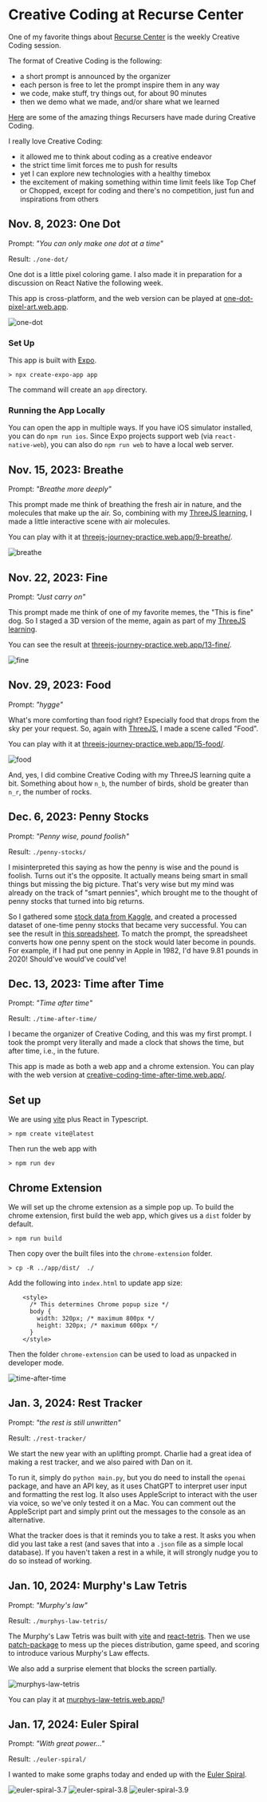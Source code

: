 # Creative Coding at Recurse Center

One of my favorite things about [Recurse Center](https://www.recurse.com/) is the weekly Creative Coding
session.

The format of Creative Coding is the following:

- a short prompt is announced by the organizer
- each person is free to let the prompt inspire them in any way
- we code, make stuff, try things out, for about 90 minutes
- then we demo what we made, and/or share what we learned

[Here](https://creativecoding.recurse.com/) are some of the amazing things
Recursers have made during Creative Coding.

I really love Creative Coding:

- it allowed me to think about coding as a creative endeavor
- the strict time limit forces me to push for results
- yet I can explore new technologies with a healthy timebox
- the excitement of making something within time limit feels like Top Chef or Chopped,
  except for coding and there's no competition, just fun and inspirations from others

## Nov. 8, 2023: One Dot

Prompt: _"You can only make one dot at a time"_

Result: `./one-dot/`

One dot is a little pixel coloring game. I also made it in preparation for a
discussion on React Native the following week.

This app is cross-platform, and the web version can be played at [one-dot-pixel-art.web.app](https://one-dot-pixel-art.web.app/).

![one-dot](./images/one-dot.png)

### Set Up

This app is built with [Expo](https://expo.dev/).

```
> npx create-expo-app app
```

The command will create an `app` directory.

### Running the App Locally

You can open the app in multiple ways. If you have iOS simulator installed, you
can do `npm run ios`. Since Expo projects support web (via `react-native-web`),
you can also do `npm run web` to have a local web server.

## Nov. 15, 2023: Breathe

Prompt: _"Breathe more deeply"_

This prompt made me think of breathing the fresh air in nature, and the molecules
that make up the air. So, combining with my [ThreeJS learning](https://github.com/jovisly/ThreeJS-Practices?tab=readme-ov-file#9---breathe),
I made a little interactive scene with air molecules.

You can play with it at [threejs-journey-practice.web.app/9-breathe/](https://threejs-journey-practice.web.app/9-breathe/).

![breathe](./images/breathe.png)

## Nov. 22, 2023: Fine

Prompt: _"Just carry on"_

This prompt made me think of one of my favorite memes, the "This is fine" dog.
So I staged a 3D version of the meme, again as part of my [ThreeJS learning](https://github.com/jovisly/ThreeJS-Practices?tab=readme-ov-file#13---fine).

You can see the result at [threejs-journey-practice.web.app/13-fine/](https://threejs-journey-practice.web.app/13-fine/).

![fine](./images/fine.png)

## Nov. 29, 2023: Food

Prompt: _"hygge"_

What's more comforting than food right? Especially food that drops from the sky
per your request. So, again with [ThreeJS](https://github.com/jovisly/ThreeJS-Practices?tab=readme-ov-file#15---food),
I made a scene called "Food".

You can play with it at [threejs-journey-practice.web.app/15-food/](https://threejs-journey-practice.web.app/15-food/).

![food](./images/food.png)

And, yes, I did combine Creative Coding with my ThreeJS learning quite a bit.
Something about how `n_b`, the number of birds, shold be greater than `n_r`, the
number of rocks.

## Dec. 6, 2023: Penny Stocks

Prompt: _"Penny wise, pound foolish"_

Result: `./penny-stocks/`

I misinterpreted this saying as how the penny is wise and the pound is foolish.
Turns out it's the opposite. It actually means being smart in small things but
missing the big picture. That's very wise but my mind was already on the track of
"smart pennies", which brought me to the thought of penny stocks that turned into
big returns.

So I gathered some [stock data from Kaggle](https://www.kaggle.com/datasets/jacksoncrow/stock-market-dataset),
and created a processed dataset of one-time penny stocks that became very successful.
You can see the result in [this spreadsheet](https://docs.google.com/spreadsheets/d/1FQb6mn_beTK_iJK4Fuc6q_nu7lTAj8oTDtAitSLFntI/edit#gid=1018175396).
To match the prompt, the spreadsheet converts how one penny spent on the stock
would later become in pounds. For example, if I had put one penny in Apple in 1982,
I'd have 9.81 pounds in 2020! Should've would've could've!

## Dec. 13, 2023: Time after Time

Prompt: _"Time after time"_

Result: `./time-after-time/`

I became the organizer of Creative Coding, and this was my first prompt. I took
the prompt very literally and made a clock that shows the time, but after time, i.e.,
in the future.

This app is made as both a web app and a chrome extension. You can play with the
web version at [creative-coding-time-after-time.web.app/](https://creative-coding-time-after-time.web.app/).

## Set up

We are using [vite](https://vitejs.dev/) plus React in Typescript.

```
> npm create vite@latest
```

Then run the web app with

```
> npm run dev
```

## Chrome Extension

We will set up the chrome extension as a simple pop up. To build the chrome
extension, first build the web app, which gives us a `dist` folder by default.

```
> npm run build
```

Then copy over the built files into the `chrome-extension` folder.

```
> cp -R ../app/dist/  ./
```

Add the following into `index.html` to update app size:

```
    <style>
      /* This determines Chrome popup size */
      body {
        width: 320px; /* maximum 800px */
        height: 320px; /* maximum 600px */
      }
    </style>
```

Then the folder `chrome-extension` can be used to load as unpacked in developer
mode.

![time-after-time](./images/time-after-time.png)

## Jan. 3, 2024: Rest Tracker

Prompt: _"the rest is still unwritten"_

Result: `./rest-tracker/`

We start the new year with an uplifting prompt. Charlie had a great idea of
making a rest tracker, and we also paired with Dan on it.

To run it, simply do `python main.py`, but you do need to install the `openai`
package, and have an API key, as it uses ChatGPT to interpret user input and
formatting the rest log. It also uses AppleScript to interact with the user via
voice, so we've only tested it on a Mac. You can comment out the AppleScript
part and simply print out the messages to the console as an alternative.

What the tracker does is that it reminds you to take a rest. It asks you when
did you last take a rest (and saves that into a `.json` file as a simple local
database). If you haven't taken a rest in a while, it will strongly nudge you to
do so instead of working.

## Jan. 10, 2024: Murphy's Law Tetris

Prompt: _"Murphy's law"_

Result: `./murphys-law-tetris/`

The Murphy's Law Tetris was built with [vite](https://vitejs.dev/guide/) and
[react-tetris](https://www.npmjs.com/package/react-tetris). Then we use
[patch-package](https://www.npmjs.com/package/patch-package) to mess up the pieces
distribution, game speed, and scoring to introduce various Murphy's Law effects.

We also add a surprise element that blocks the screen partially.

![murphys-law-tetris](./images/murphys-law-tetris.png)

You can play it at [murphys-law-tetris.web.app/](https://murphys-law-tetris.web.app/)!

## Jan. 17, 2024: Euler Spiral

Prompt: _"With great power..."_

Result: `./euler-spiral/`

I wanted to make some graphs today and ended up with the [Euler Spiral](https://en.wikipedia.org/wiki/Euler_spiral).

![euler-spiral-3.7](./images/euler-spiral-3.7.png)
![euler-spiral-3.8](./images/euler-spiral-3.8.png)
![euler-spiral-3.9](./images/euler-spiral-3.9.png)
